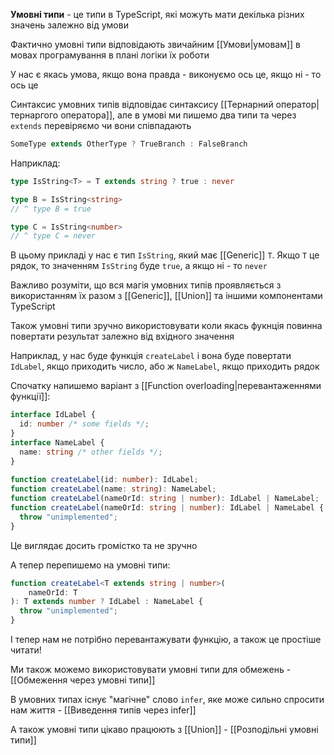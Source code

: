 **Умовні типи** - це типи в TypeScript, які можуть мати декілька різних значень залежно від умови

Фактично умовні типи відповідають звичайним [[Умови|умовам]] в мовах програмування в плані логіки їх роботи

У нас є якась умова, якщо вона правда - виконуємо ось це, якщо ні - то ось це

Синтаксис умовних типів відповідає синтаксису [[Тернарний оператор|тернаргого оператора]], але в умові ми пишемо два типи та через `extends` перевіряємо чи вони співпадають

```ts
SomeType extends OtherType ? TrueBranch : FalseBranch
```

Наприклад:

```ts
type IsString<T> = T extends string ? true : never

type B = IsString<string>
// ^ type B = true

type C = IsString<number>
// ^ type C = never
```

В цьому прикладі у нас є тип `IsString`, який має [[Generic]] `T`. Якщо `T` це рядок, то значенням `IsString` буде `true`, а якщо ні - то `never`

Важливо розуміти, що вся магія умовних типів проявляється з використанням їх разом з [[Generic]], [[Union]] та іншими компонентами TypeScript

Також умовні типи зручно використовувати коли якась фукнція повинна повертати результат залежно від вхідного значення

Наприклад, у нас буде функція `createLabel` і вона буде повертати `IdLabel`, якщо приходить число, або ж `NameLabel`, якщо приходить рядок

Спочатку напишемо варіант з [[Function overloading|перевантаженнями функції]]:

```ts
interface IdLabel {
  id: number /* some fields */;
}
interface NameLabel {
  name: string /* other fields */;
}
 
function createLabel(id: number): IdLabel;
function createLabel(name: string): NameLabel;
function createLabel(nameOrId: string | number): IdLabel | NameLabel;
function createLabel(nameOrId: string | number): IdLabel | NameLabel {
  throw "unimplemented";
}
```

Це виглядає досить громістко та не зручно

А тепер перепишемо на умовні типи:

```ts
function createLabel<T extends string | number>(
	nameOrId: T
): T extends number ? IdLabel : NameLabel {
  throw "unimplemented";
}
```

І тепер нам не потрібно перевантажувати функцію, а також це простіше читати!

Ми також можемо використовувати умовні типи для обмежень - [[Обмеження через умовні типи]]

В умовних типах існує "магічне" слово `infer`, яке може сильно спросити нам життя - [[Виведення типів через infer]]

А також умовні типи цікаво працюють з [[Union]] - [[Розподільні умовні типи]]
